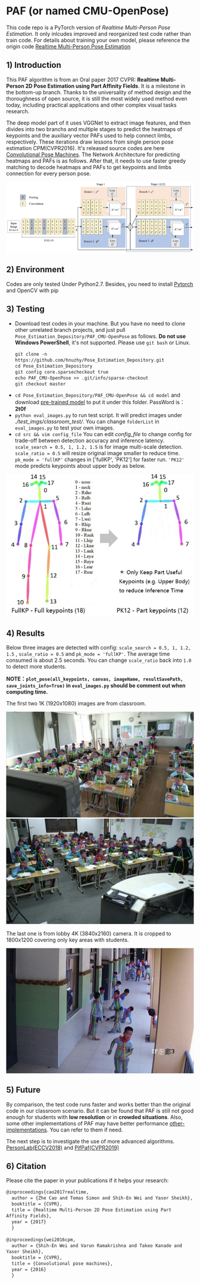 # PAF (or named CMU-OpenPose)
This code repo is a PyTorch version of *Realtime Multi-Person Pose Estimation*. It only inlcudes improved and reorganized test code rather than train code. For details about training your own model, please reference the origin code [Realtime Multi-Person Pose Estimation](https://github.com/ZheC/Realtime_Multi-Person_Pose_Estimation)

## 1) Introduction
This PAF algorithm is from an Oral paper 2017 CVPR: **Realtime Multi-Person 2D Pose Estimation using Part Affinity Fields**. It is a milestone in the bottom-up branch. Thanks to the universality of method design and the thoroughness of open source, it is still the most widely used method even today, including practical applications and other complex visual tasks research. 

The deep model part of it uses VGGNet to extract image features, and then divides into two branchs and multiple stages to predict the heatmaps of keypoints and the auxiliary vector PAFs used to help connect limbs, respectively. These iterations draw lessons from single person pose estimation CPM(CVPR2016). It's released source codes are here [Convolutional Pose Machines](https://github.com/shihenw/convolutional-pose-machines-release). The Network Architecture for predicting heatmaps and PAFs is as follows. After that, it needs to use faster greedy matching to decode heatmaps and PAFs to get keypoints and limbs connection for every person pose.

![img1](./readme/PAF_NetworkArchitecture.jpg)

## 2) Environment
Codes are only tested Under Python2.7. Besides, you need to install [Pytorch](http://pytorch.org/) and OpenCV with pip

## 3) Testing
- Download test codes in your machine. But you have no need to clone other unrelated branch projects, and just pull `Pose_Estimation_Depository/PAF_CMU-OpenPose` as follows. **Do not use Windows PowerShell**, it's not supported. Please use `git bash` or Linux.
  ```
  git clone -n https://github.com/hnuzhy/Pose_Estimation_Depository.git
  cd Pose_Estimation_Depository
  git config core.sparsecheckout true
  echo PAF_CMU-OpenPose >> .git/info/sparse-checkout
  git checkout master
  ```
- `cd Pose_Estimation_Depository/PAF_CMU-OpenPose && cd model` and download [pre-trained model](https://pan.baidu.com/s/1jCBY8xef4-Pg1Ug9wrPs8g) to put it under this folder. PassWord is：**2t0f**
- `python eval_images.py` to run test script. It will predict images under *./test_imgs/classroom_test/*. You can change `folderList` in `eval_images.py` to test your own images.
- `cd src && vim config_file` You can edit *config_file* to change config for trade-off between detection accuracy and inference latency. `scale_search = 0.5, 1, 1.2, 1.5` is for image multi-scale detection. `scale_ratio = 0.5` will resize original image smaller to reduce time. `pk_mode = 'fullKP'` changes in ['fullKP', 'PK12'] for faster run. `'PK12'` mode predicts keypoints about upper body as below. 

![keypoints](./readme/COCO_keypoints_PK12.jpg)

## 4) Results

Below three images are detected with config: `scale_search = 0.5, 1, 1.2, 1.5` , `scale_ratio = 0.5` and `pk_mode = 'fullKP'`. The average time consumed is about 2.5 seconds. You can change `scale_ratio` back into `1.0` to detect more students.

**NOTE：`plot_pose(all_keypoints, canvas, imageName, resultSavePath, save_joints_info=True)` in `eval_images.py` should be comment out when computing time.**  

The first two 1K (1920x1080) images are from classroom.

![img2](./test_imgs/classroom_test_result/01_0207_Student_pose.jpg)
![img3](./test_imgs/classroom_test_result/07_0100_pose.jpg)

The last one is from lobby 4K (3840x2160) camera. It is cropped to 1800x1200 covering only key areas with students.

![img4](./test_imgs/classroom_test_result/022_ch40_2655_pose.jpg)

## 5) Future
By comparison, the test code runs faster and works better than the original code in our classroom scenario. But it can be found that PAF is still not good enough for students with **low resolution** or in **crowded situations**. Also, some other implementations of PAF may have better performance [other-implementations](https://github.com/ZheC/Realtime_Multi-Person_Pose_Estimation#other-implementations). 
You can refer to them if need.

The next step is to investigate the use of more advanced algorithms. [PersonLab(ECCV2018)](../PersonLab/) and [PifPaf(CVPR2019)](../PifPaf/)

## 6) Citation
Please cite the paper in your publications if it helps your research:
```
@inproceedings{cao2017realtime,
  author = {Zhe Cao and Tomas Simon and Shih-En Wei and Yaser Sheikh},
  booktitle = {CVPR},
  title = {Realtime Multi-Person 2D Pose Estimation using Part Affinity Fields},
  year = {2017}
  }
  
@inproceedings{wei2016cpm,
  author = {Shih-En Wei and Varun Ramakrishna and Takeo Kanade and Yaser Sheikh},
  booktitle = {CVPR},
  title = {Convolutional pose machines},
  year = {2016}
  }
```
